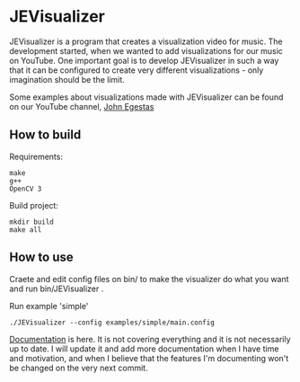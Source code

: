 # JEVisualizer
JEVisualizer is a program that creates a visualization video for music. The development started, when we wanted to add visualizations for our music on YouTube. One important goal is to develop JEVisualizer in such a way that it can be configured to create very different visualizations - only imagination should be the limit.

Some examples about visualizations made with JEVisualizer can be found on our YouTube channel, [John Egestas](https://www.youtube.com/channel/UCSA9SAK2T-KkLAR59Jwy78w)

## How to build
Requirements:
```
make
g++
OpenCV 3 
```
Build project:
```
mkdir build
make all
```
## How to use
Craete and edit config files on bin/ to make the visualizer do what you want and run bin/JEVisualizer .

Run example 'simple'
```
./JEVisualizer --config examples/simple/main.config
```


[Documentation](https://github.com/Hansuzu/JEVisualizer/blob/master/doc/documentation.pdf) is here. It is not covering everything and it is not necessarily up to date. I will update it and add more documentation when I have time and motivation, and when I believe that the features I'm documenting won't be changed on the very next commit.

